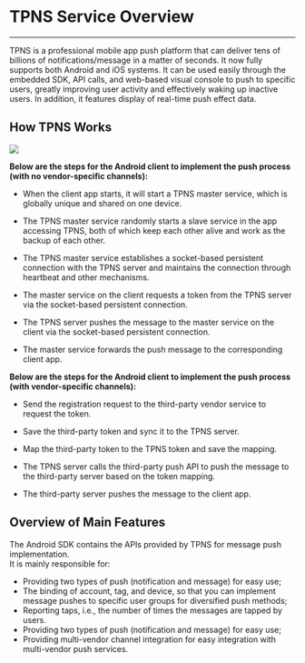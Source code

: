 ﻿# TPNS Service Overview
<hr>
TPNS is a professional mobile app push platform that can deliver tens of billions of notifications/message in a matter of seconds. It now fully supports both Android and iOS systems. It can be used easily through the embedded SDK, API calls, and web-based visual console to push to specific users, greatly improving user activity and effectively waking up inactive users. In addition, it features display of real-time push effect data.

## How TPNS Works

![](https://main.qcloudimg.com/raw/ab62c06066342300aaac01b3f281bf72.png)

**Below are the steps for the Android client to implement the push process (with no vendor-specific channels):**


- When the client app starts, it will start a TPNS master service, which is globally unique and shared on one device.

- The TPNS master service randomly starts a slave service in the app accessing TPNS, both of which keep each other alive and work as the backup of each other.

- The TPNS master service establishes a socket-based persistent connection with the TPNS server and maintains the connection through heartbeat and other mechanisms.

- The master service on the client requests a token from the TPNS server via the socket-based persistent connection.

- The TPNS server pushes the message to the master service on the client via the socket-based persistent connection.

- The master service forwards the push message to the corresponding client app.


**Below are the steps for the Android client to implement the push process (with vendor-specific channels):**


- Send the registration request to the third-party vendor service to request the token.

- Save the third-party token and sync it to the TPNS server.

- Map the third-party token to the TPNS token and save the mapping.

- The TPNS server calls the third-party push API to push the message to the third-party server based on the token mapping.

- The third-party server pushes the message to the client app.

## Overview of Main Features

The Android SDK contains the APIs provided by TPNS for message push implementation.  
It is mainly responsible for:

* Providing two types of push (notification and message) for easy use;
* The binding of account, tag, and device, so that you can implement message pushes to specific user groups for diversified push methods;
* Reporting taps, i.e., the number of times the messages are tapped by users.
* Providing two types of push (notification and message) for easy use;
* Providing multi-vendor channel integration for easy integration with multi-vendor push services.



